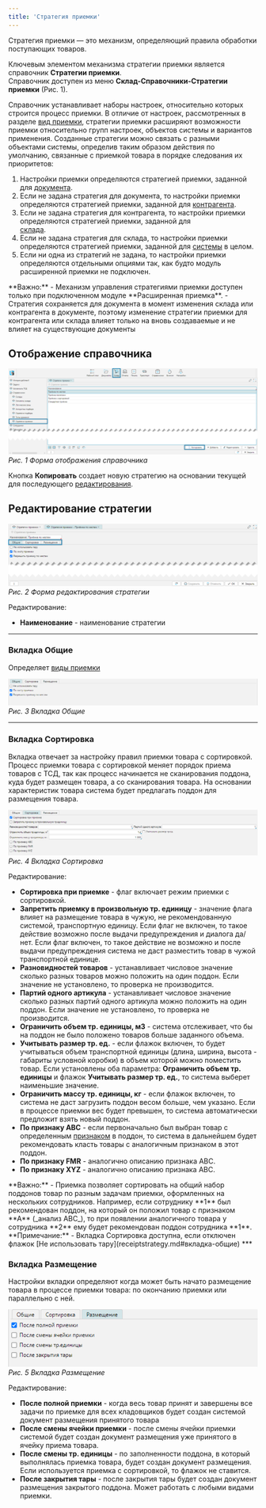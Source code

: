 ```yaml
---
title: 'Стратегия приемки'
---
```


Стратегия приемки — это механизм, определяющий правила обработки поступающих товаров.

Ключевым элементом механизма стратегии приемки является справочник **Стратегии приемки**.<br/> 
Справочник доступен из меню **Склад-Справочники-Стратегии приемки** (Рис. 1). 

Справочник устанавливает наборы настроек, относительно которых строится процесс приемки. В отличие от настроек, 
рассмотренных в разделе [вид приемки](receipttype.md), стратегии приемки расширяют возможности приемки относительно 
групп настроек, объектов системы и вариантов применения. Созданные стратегии можно связать с разными объектами 
системы, определив таким образом действия по умолчанию, связанные с приемкой товара в порядке следования их 
приоритетов:

1. Настройки приемки определяются стратегией приемки, заданной для [документа](receipt.md#вкладка-приемка).
2. Если не задана стратегия для документа, то настройки приемки определяются стратегией приемки, заданной для
   [контрагента](../masterdata/legalentites.md#вкладка-поступления).
3. Если не задана стратегия для контрагента, то настройки приемки определяются стратегией приемки, заданной для  
   [склада](../topology/stocks.md#вкладка-настройки).
4. Если не задана стратегия для склада, то настройки приемки определяются стратегией приемки, заданной для 
   [системы](../masterdata/options.md#вкладка-приемка) в целом. 
5. Если ни одна из стратегий не задана, то настройки приемки определяются отдельными опциями так, как будто модуль 
   расширенной приемки не подключен. 

<info>
    **Важно:**
    - Механизм управления стратегиями приемки доступен только при подключенном модуле **Расширенная приемка**.
    - Стратегия сохраняется для документа в момент изменения склада или контрагента в документе, поэтому изменение 
      стратегии приемки для контрагента или склада влияет только на вновь создаваемые и не влияет на существующие 
      документы 
</info>

## Отображение справочника
![](img/receiptstrategy1.png)<br/>
_Рис. 1 Форма отображения справочника_

Кнопка **Копировать** создает новую стратегию на основании текущей для последующего 
[редактирования](receiptstrategy.md#редактирование-стратегии).


## Редактирование стратегии

![](img/receiptstrategy2.png)<br/>
_Рис. 2 Форма редактирования стратегии_

Редактирование:
- **Наименование** - наименование стратегии
***

### Вкладка Общие
Определяет [виды приемки](receipttype.md)  

![](img/receiptstrategy3.png)<br/>
_Рис. 3 Вкладка Общие_

***

### Вкладка Сортировка
Вкладка отвечает за настройку правил приемки товара с сортировкой. Процесс приемки товара с сортировкой меняет 
порядок приема товаров с ТСД, так как процесс начинается не сканирования поддона, куда будет размещен товара, а со 
сканирования товара. На основании характеристик товара система будет предлагать поддон для размещения товара.    

![](img/receiptstrategy4.png)<br/>
_Рис. 4 Вкладка Сортировка_

Редактирование:
- **Сортировка при приемке** - флаг включает режим приемки с сортировкой.
- **Запретить приемку в произвольную тр. единицу** - значение флага влияет на размещение товара в чужую, не 
  рекомендованную системой, транспортную единицу. Если флаг не включен, то такое действие возможно после выдачи 
  предупреждения и диалога да/нет. Если флаг включен, то такое действие не возможно и после выдачи предупреждения 
  система не даст разместить товар в чужой транспортной единице. 
- **Разновидностей товаров** - устанавливает числовое значение сколько разных товаров можно положить на один поддон. 
  Если значение не установлено, то проверка не производится. 
- **Партий одного артикула** - устанавливает числовое значение сколько разных партий одного артикула можно положить на 
  один поддон. Если значение не установлено, то проверка не производится.
- **Ограничить объем тр. единицы, м3** - система отслеживает, что бы на поддон не было положено товаров больше 
  заданного объема.
- **Учитывать размер тр. ед.** - если флажок включен, то будет учитываться объем транспортной единицы (длина, ширина,
  высота - габариты условной коробки) в объем которой можно поместить товар. Если установлены оба параметра: 
  **Ограничить объем тр. единицы** и флажок **Учитывать размер тр. ед.**, то система выберет наименьшие значение. 
- **Ограничить массу тр. единицы, кг** - если флажок включен, то система не даст загрузить поддон весом больше, чем 
  указано. Если в процессе приемки вес будет превышен, то система автоматически предложит взять новый поддон. 
- **По признаку ABC** - если первоначально был выбран товар с определенным [признаком](../masterdata/items.md#оценки)
  в поддон, то система в дальнейшем будет рекомендовать класть товары с аналогичным признаком в этот поддон. 
- **По признаку FMR** - аналогично описанию признака ABC. 
- **По признаку XYZ** - аналогично описанию признака ABC.

<info>
   **Важно:**
   - Приемка позволяет сортировать на общий набор поддонов товар по разным задачам приемки, оформленных на нескольких 
     сотрудников. Например, если сотруднику **1** был рекомендован поддон, на который он положил товар с признаком 
     **А** (_анализ ABC_), то при появлении аналогичного товара у сотрудника **2** ему будет рекомендован поддон 
     сотрудника **1**. 
</info>

<info>
   **Примечание:**
   - Вкладка Сортировка доступна, если отключен флажок [Не использовать тару](receiptstrategy.md#вкладка-общие)
</info>
***

### Вкладка Размещение
Настройки вкладки определяют когда может быть начато размещение товара в процессе приемки товара: по окончанию 
приемки или параллельно с ней.

![](img/receiptstrategy5.png)<br/>
_Рис. 5 Вкладка Размещение_

Редактирование:
- **После полной приемки** - когда весь товар принят и завершены все задачи по приемке для всех кладовщиков будет 
  создан системой документ размещения принятого товара
- **После смены ячейки приемки** - после смены ячейки приемки системой будет создан документ размещения уже 
  принятого в ячейку приема товара.    
- **После смены тр. единицы** - по заполненности поддона, в который выполнялась приемка товара, будет создан 
  документ размещения. Если используется приемка с сортировкой, то флажок не ставится.  
- **После закрытия тары** - после закрытия тары будет создан документ размещения закрытого поддона. Может работать с 
  любыми видами приемки. 






